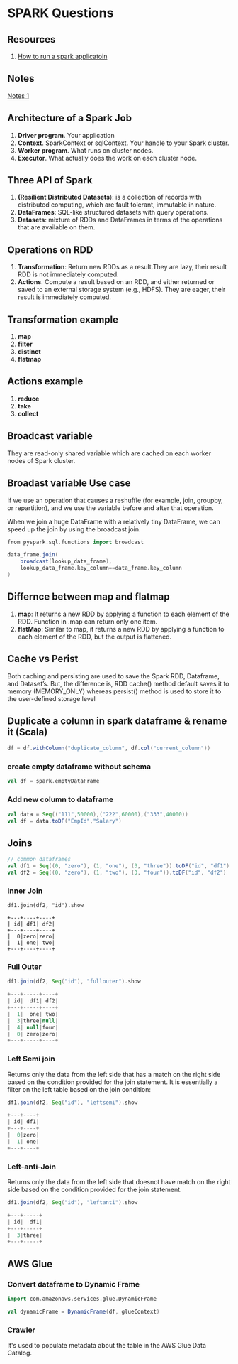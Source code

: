 # SPARK Questions

## Resources

1. [How to run a spark applicatoin](https://drive.google.com/file/d/1IUwQwdMQWlSZBG9ga402sDBLSzbu3Jg5/view?usp=sharing)

## Notes

[Notes 1](https://drive.google.com/open?id=13cvqV6X41p_h9Bea-fNa0CAtcteuWr2d)

## Architecture of a Spark Job

1. **Driver program**. Your application 
2. **Context**. SparkContext or
sqlContext. Your handle to your
Spark cluster.
3. **Worker program**. What runs on
cluster nodes.
4. **Executor**. What actually does the
work on each cluster node.

## Three API of Spark

1. **(Resilient Distributed Datasets**):  is a collection of records with distributed computing, which are fault tolerant, immutable in nature. 
2. **DataFrames**: SQL-like structured datasets with query operations.
3. **Datasets**: mixture of RDDs and DataFrames in terms of the
operations that are available on them.

## Operations on RDD

1. **Transformation**: Return new RDDs as a result.They are lazy, their result RDD is not immediately computed.
2. **Actions**. Compute a result based on an RDD, and either returned
or saved to an external storage system (e.g., HDFS). They are eager, their result is immediately computed.

## Transformation example

1. **map** 
2. **filter**
3. **distinct**
4. **flatmap**


## Actions example

1. **reduce**
2. **take**
3. **collect**

## Broadcast variable

They are read-only shared variable which are cached on each worker nodes of Spark cluster.

## Broadast variable Use case

If we use an operation that causes a reshuffle (for example, join, groupby, or repartition), and we use the variable before and after that operation.

 When we join a huge DataFrame with a relatively tiny DataFrame,  we can speed up the join by using the broadcast join.

```scala
from pyspark.sql.functions import broadcast

data_frame.join(
    broadcast(lookup_data_frame),
    lookup_data_frame.key_column==data_frame.key_column
)
```

## Differnce between map and flatmap 

1. **map**: It returns a new RDD by applying a function to each element of the RDD. Function in .map can return only one item.
2. **flatMap**: Similar to map, it returns a new RDD by applying a function to each element of the RDD, but the output is flattened.


## Cache vs Perist

Both caching and persisting are used to save the Spark RDD, Dataframe, and Dataset’s. But, the difference is, RDD cache() method default saves it to memory (MEMORY_ONLY) whereas persist() method is used to store it to the user-defined storage level

## Duplicate a column in spark dataframe & rename it (Scala)

```scala
df = df.withColumn("duplicate_column", df.col("current_column"))
```
### create empty dataframe without schema

```scala
val df = spark.emptyDataFrame
```
### Add new column to dataframe

```scala
val data = Seq(("111",50000),("222",60000),("333",40000))
val df = data.toDF("EmpId","Salary")
```

## Joins

```scala
// common dataframes
val df1 = Seq((0, "zero"), (1, "one"), (3, "three")).toDF("id", "df1")
val df2 = Seq((0, "zero"), (1, "two"), (3, "four")).toDF("id", "df2")
```
### Inner Join 
```
df1.join(df2, "id").show

+---+----+----+                                                                 
| id| df1| df2|
+---+----+----+
|  0|zero|zero|
|  1| one| two|
+---+----+----+

```
### Full Outer

```scala
df1.join(df2, Seq("id"), "fullouter").show

+---+-----+----+                                                                
| id|  df1| df2|
+---+-----+----+
|  1|  one| two|
|  3|three|null|
|  4| null|four|
|  0| zero|zero|
+---+-----+----+
```

### Left Semi join 

Returns only the data from the left side that has a match on the right side based on the condition provided for the join statement. It is essentially a filter on the left table based on the join condition:


```scala
df1.join(df2, Seq("id"), "leftsemi").show

+---+----+
| id| df1|
+---+----+
|  0|zero|
|  1| one|
+---+----+
```

### Left-anti-Join

Returns only the data from the left side that doesnot have match on the right side based on the condition provided for the join statement.

```scala
df1.join(df2, Seq("id"), "leftanti").show

+---+-----+
| id|  df1|
+---+-----+
|  3|three|
+---+-----+
```

## AWS Glue

### Convert dataframe to Dynamic Frame
```scala
import com.amazonaws.services.glue.DynamicFrame

val dynamicFrame = DynamicFrame(df, glueContext)
```

### Crawler

It's used to populate metadata about the table in the AWS Glue Data Catalog.


